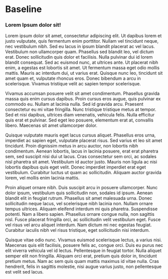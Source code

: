 # Baseline

### Lorem Ipsum dolor sit! 

Lorem ipsum dolor sit amet, consectetur adipiscing elit. Ut dapibus lorem et
justo vulputate, quis fermentum enim porttitor. Nullam vel tincidunt neque, nec
vestibulum nibh. Sed eu lacus in ipsum blandit placerat ac vel lacus.
Vestibulum non ullamcorper quam. Phasellus sed blandit leo, vel dictum erat.
Donec sollicitudin quis dolor et facilisis. Nulla pulvinar dui id lorem blandit
consequat. Sed ac euismod nunc, at ultrices ante. Ut placerat nibh enim, a
egestas est lobortis sit amet. Ut fermentum massa eget odio mollis mattis.
Mauris ac interdum dui, ut varius erat. Quisque nunc leo, tincidunt sit amet
quam et, vulputate rhoncus eros. Donec bibendum a arcu in scelerisque. Vivamus
tristique velit ac sapien tempor scelerisque.

Vivamus accumsan posuere velit sit amet condimentum. Phasellus gravida massa
quis enim cursus dapibus. Proin cursus eros augue, quis pulvinar ex commodo eu.
Nullam at lacinia nulla. Sed id gravida arcu. Praesent consectetur eu mi vitae
fringilla. Nunc tristique tristique metus at tempor. Sed et nisi dapibus,
ultrices diam venenatis, vehicula felis. Nulla efficitur quis erat et pulvinar.
Sed eget leo posuere, elementum erat at, convallis libero. Maecenas sit amet
ullamcorper dolor.

Quisque vulputate mauris eget lacus cursus aliquet. Phasellus eros urna,
imperdiet ac sapien eget, vulputate placerat risus. Sed varius et leo sit amet
tincidunt. Proin dignissim metus in arcu auctor, non lobortis nibh condimentum.
Aenean lobortis, lacus in lacinia posuere, erat erat pharetra sem, sed suscipit
nisi dui ut lacus. Cras consectetur sem orci, ac sodales nisl pharetra sit
amet. Vestibulum id auctor justo. Mauris non ligula ac nisi lobortis dapibus
quis eget velit. Donec imperdiet imperdiet erat eget vestibulum. Curabitur
luctus ut quam ac sollicitudin. Aliquam auctor gravida lorem, vel mollis enim
lacinia mattis.

Proin aliquet ornare nibh. Duis suscipit arcu in posuere ullamcorper. Nunc
dolor ipsum, vestibulum quis sollicitudin non, sodales id ipsum. Aenean blandit
elit in feugiat rutrum. Phasellus sit amet malesuada urna. Donec sollicitudin
neque lacus, vel scelerisque nibh lacinia non. Nullam ornare tempus ultrices.
Aliquam eleifend interdum mi quis pharetra. Suspendisse potenti. Nam a libero
sapien. Phasellus ornare congue nulla, non sagittis nisl. Fusce placerat
fringilla orci, ac sollicitudin velit vestibulum eget. Fusce vel risus vel arcu
aliquet interdum. Nam dictum mi nec egestas feugiat. Curabitur iaculis nibh vel
risus tristique, eget sollicitudin nisi interdum.

Quisque vitae odio nunc. Vivamus euismod scelerisque lectus, a varius nisi.
Maecenas quis elit facilisis, posuere felis ac, congue orci. Duis eu purus nec
elit viverra vehicula vel id lectus. Pellentesque in feugiat tortor. Nulla
aliquet semper elit non fringilla. Aliquam orci erat, pretium quis dolor in,
tincidunt pretium metus. Nam ac sem quis quam mattis maximus id vitae nulla.
Cras hendrerit, felis in sagittis molestie, nisi augue varius justo, non
pellentesque est velit sed lacus. 
